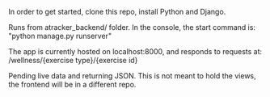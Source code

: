 In order to get started, clone this repo, install Python and Django.

Runs from atracker_backend/ folder. In the console, the start command is:
"python manage.py runserver"

The app is currently hosted on localhost:8000, and responds to requests at:
/wellness/{exercise type}/{exercise id}

Pending live data and returning JSON. This is not meant to hold the views, the frontend will be in a different repo.